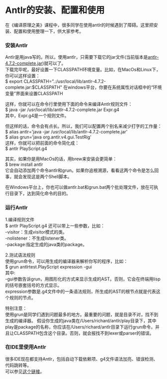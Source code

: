 # Antlr的安装、配置和使用

在《编译原理之美》课程中，很多同学在使用antlr的时候遇到了障碍。这里把安装、配置和使用整理一下，供大家参考。

### 安装Antlr
Antlr是用java写的。所以，使用antlr，只需要下载它的jar文件(当前版本是[antlr-4.7.2-complete.jar](https://www.antlr.org/download/antlr-4.7.2-complete.jar))就可以了。    
下载完毕呢，最好设置一下CLASSPATH环境变量。比如，在MacOs和Linux下，你可以这样设置：   
$ export CLASSPATH=".:/usr/local/lib/antlr-4.7.2-complete.jar:$CLASSPATH"
在windows平台，你要在系统属性对话框中的“环境变量”界面来设置CLASSPATH
  
这样，你就可以在命令行里使用下面的命令来编译Antlr规则文件：   
$ java -jar /usr/local/lib/antlr-4.7.2-complete.jar Expr.g4   
其中，Expr.g4是一个规则文件。   
  
但这样的话，命令会有点长。所以，我们可以配置两个别名来减少打字的工作量：  
$ alias antlr='java -jar /usr/local/lib/antlr-4.7.2-complete.jar'   
$ alias grun='java org.antlr.v4.gui.TestRig'  
这样，你就可以把前面的命令简化成：  
$ antlr PlayScript.g4   
  
其实，如果你是用MacOs的话，用brew来安装会更简单：  
$ brew install antlr   
它会自动添加两个命令antlr和grun。如果你追根溯源，看看这两个命令是怎么回事，就会发现这是两个Shell脚本。   

在Windows平台上，你也可以做antlr.bat和grun.bat两个批处理文件，放在可执行目录下，达到简化命令的目的。    

### 运行Antlr
1.编译规则文件   
$ antlr PlayScript.g4
还可以带上一些参数，比如：    
-visitor：生成visitor模式的类。   
-nolistener：不生成listener类。  
-package:指定生成的java类的package。  

2.测试语法规则   
使用grun命令，可以用生成的编译器来解析你写的程序，比如：   
$ grun antlrtest.PlayScript expression -gui   
其中:    
-gui参数告诉grun，用图形化的方式来显示生成的AST。否则，它会在终端用lisp的括号嵌套括号的方式显示。  
expression参数是.g4文件中的一条语法规则，所生成的AST的根节点就是代表这个规则的节点。   

特别注意：  
使用grun是同学们遇到问题最多的地方。最重要的问题，就是目录不对，找不到生成的编译器。
假设你生成的java类在/Users/richard/antlr/play目录下，其中play是package的名称，你应该在/Users/richard/antlr目录下运行grun命令，并且让CLASSPATH包含这个目录。否则，就会报找不到lexer或parser的错误。

### 在IDE里使用Antlr  
很多IDE现在都支持Antlr，包括自动下载依赖项、g4文件语法加亮、错误检测、代码跳转等。   
可以参见[这个链接](https://www.antlr.org/tools.html)。



